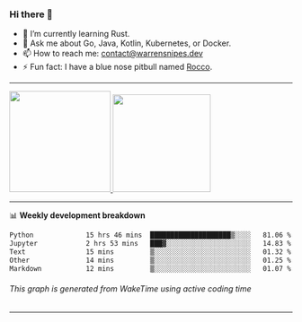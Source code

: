 ### Hi there 👋

- 🌱 I’m currently learning Rust.
- 💬 Ask me about Go, Java, Kotlin, Kubernetes, or Docker.
- 📫 How to reach me: contact@warrensnipes.dev
- ⚡ Fun fact: I have a blue nose pitbull named [Rocco](https://i.imgur.com/iLsSCKu.jpg).

-------


<a href="https://github.com/LockedThread/LockedThread">
  <img height="180em" src="https://github-readme-stats.vercel.app/api?username=LockedThread&theme=transparent&bg_color=00000000&show_icons=true&count_private=true" />
  <img height="174em" src="https://github-readme-stats.vercel.app/api/top-langs?username=LockedThread&theme=transparent&layout=compact&hide_progress=true&bg_color=00000000" />
  </a>

-------

📊 **Weekly development breakdown**
<!--START_SECTION:waka-->

```txt
Python             15 hrs 46 mins  ████████████████████▒░░░░   81.06 %
Jupyter            2 hrs 53 mins   ███▓░░░░░░░░░░░░░░░░░░░░░   14.83 %
Text               15 mins         ▒░░░░░░░░░░░░░░░░░░░░░░░░   01.32 %
Other              14 mins         ▒░░░░░░░░░░░░░░░░░░░░░░░░   01.25 %
Markdown           12 mins         ▒░░░░░░░░░░░░░░░░░░░░░░░░   01.07 %
```

<!--END_SECTION:waka-->
###### *This graph is generated from WakeTime using active coding time*
-------
